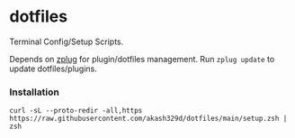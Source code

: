 # dotfiles

Terminal Config/Setup Scripts.

Depends on [zplug](https://github.com/zplug/zplug) for plugin/dotfiles management. Run `zplug update` to update dotfiles/plugins.

### Installation

```console
curl -sL --proto-redir -all,https https://raw.githubusercontent.com/akash329d/dotfiles/main/setup.zsh | zsh
```
